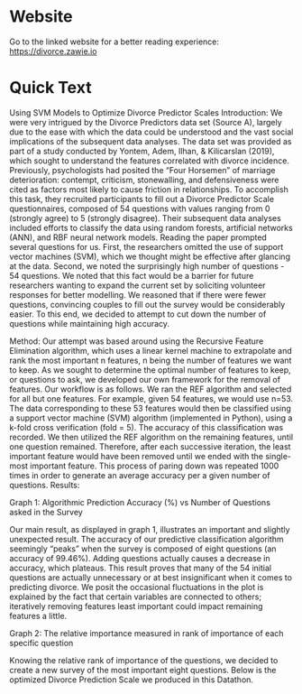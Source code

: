 # Website
Go to the linked website for a better reading experience: https://divorce.zawie.io

# Quick Text
Using SVM Models to Optimize Divorce Predictor Scales
Introduction:
	We were very intrigued by the Divorce Predictors data set (Source A), largely due to the ease with which the data could be understood and the vast social implications of the subsequent data analyses.
The data set was provided as part of a study conducted by Yontem, Adem, Ilhan, & Kilicarslan (2019), which sought to understand the features correlated with divorce incidence. Previously, psychologists had posited the “Four Horsemen” of marriage deterioration: contempt, criticism, stonewalling, and defensiveness were cited as factors most likely to cause friction in relationships. To accomplish this task, they recruited participants to fill out a Divorce Predictor Scale questionnaires, composed of 54 questions with values ranging from 0 (strongly agree) to 5 (strongly disagree). Their subsequent data analyses included efforts to classify the data using random forests, artificial networks (ANN), and RBF neural network models.
Reading the paper prompted several questions for us. First, the researchers omitted the use of support vector machines (SVM), which we thought might be effective after glancing at the data. Second, we noted the surprisingly high number of questions - 54 questions. We noted that this fact would be a barrier for future researchers wanting to expand the current set by soliciting volunteer responses for better modelling. We reasoned that if there were fewer questions, convincing couples to fill out the survey would be considerably easier. To this end, we decided to attempt to cut down the number of questions while maintaining high accuracy.

Method:
	Our attempt was based around using the Recursive Feature Elimination algorithm, which uses a linear kernel machine to extrapolate and rank the most important n features, n being the number of features we want to keep. As we sought to determine the optimal number of features to keep, or questions to ask, we developed our own framework for the removal of features.
	Our workflow is as follows. We ran the REF algorithm and selected for all but one features. For example, given 54 features, we would use n=53. The data corresponding to these 53 features would then be classified using a support vector machine (SVM) algorithm (implemented in Python), using a k-fold cross verification (fold = 5). The accuracy of this classification was recorded. 
We then utilized the REF algorithm on the remaining features, until one question remained. Therefore, after each successive iteration, the least important feature would have been removed until we ended with the single-most important feature. This process of paring down was repeated 1000 times in order to generate an average accuracy per a given number of questions.
Results:

Graph 1: Algorithmic Prediction Accuracy (%) vs Number of Questions asked in the Survey 

Our main result, as displayed in graph 1, illustrates an important and slightly unexpected result. The accuracy of our predictive classification algorithm seemingly “peaks” when the survey is composed of eight questions (an accuracy of 99.46%). Adding questions actually causes a decrease in accuracy, which plateaus. This result proves that many of the 54 initial questions are actually unnecessary or at best insignificant when it comes to predicting divorce. We posit the occasional fluctuations in the plot is explained by the fact that certain variables are connected to others; iteratively removing features least important could impact remaining features a little. 



Graph 2: The relative importance measured in rank of importance of each specific question

Knowing the relative rank of importance of the questions, we decided to create a new survey of the most important eight questions. Below is the optimized Divorce Prediction Scale we produced in this Datathon.
